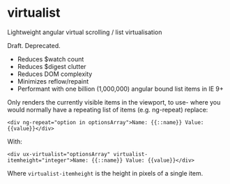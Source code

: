 # virtualist
Lightweight angular virtual scrolling / list virtualisation

Draft. Deprecated.

- Reduces $watch count
- Reduces $digest clutter
- Reduces DOM complexity
- Minimizes reflow/repaint
- Performant with one billion (1,000,000) angular bound list items in IE 9+

Only renders the currently visible items in the viewport, to use- where you would normally have a repeating list of items (e.g. ng-repeat) replace:


`<div ng-repeat="option in optionsArray">Name: {{::name}} Value: {{value}}</div>`

With:

`<div ux-virtualist="optionsArray" virtualist-itemheight="integer">Name: {{::name}} Value: {{value}}</div>`


Where `virtualist-itemheight` is the height in pixels of a single item.
